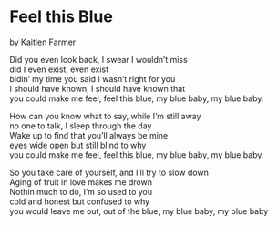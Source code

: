 # Feel this Blue
by Kaitlen Farmer

Did you even look back, I swear I wouldn’t miss  
did I even exist, even exist  
bidin’ my time you said I wasn’t right for you  
I should have known, I should have known that  
you could make me feel, feel this blue, my blue baby, my blue baby.  

How can you know what to say, while I’m still away  
no one to talk, I sleep through the day  
Wake up to find that you’ll always be mine  
eyes wide open but still blind to why  
you could make me feel, feel this blue, my blue baby, my blue baby.  

So you take care of yourself, and I’ll try to slow down  
Aging of fruit in love makes me drown  
Nothin much to do, I’m so used to you  
cold and honest but confused to why  
you would leave me out, out of the blue, my blue baby, my blue baby  